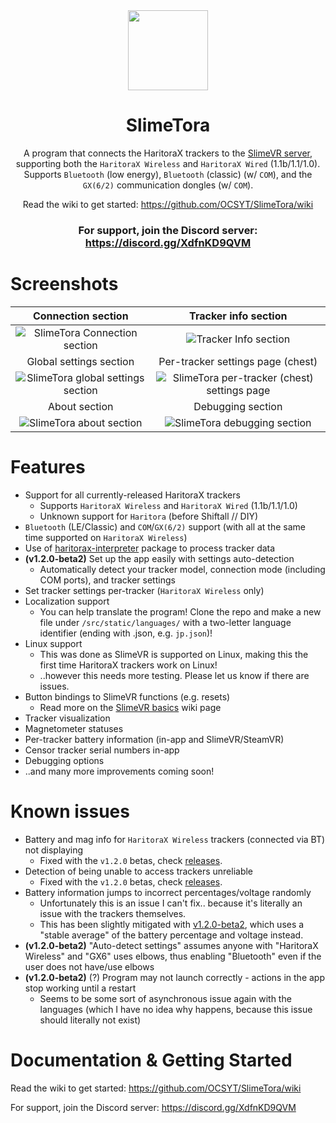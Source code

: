 <!--suppress HtmlDeprecatedAttribute -->
<div align="center">
<img src="docs/icon.png" width="128px">

# SlimeTora

A program that connects the HaritoraX trackers to the [SlimeVR server](https://docs.slimevr.dev/server/index.html), supporting both the `HaritoraX Wireless` and `HaritoraX Wired` (1.1b/1.1/1.0). Supports `Bluetooth` (low energy), `Bluetooth` (classic) (w/ `COM`), and the `GX(6/2)` communication dongles (w/ `COM`).

Read the wiki to get started: https://github.com/OCSYT/SlimeTora/wiki

### For support, join the Discord server: https://discord.gg/XdfnKD9QVM

</div>

# Screenshots

|                      Connection section                       |                          Tracker info section                           |
| :-----------------------------------------------------------: | :---------------------------------------------------------------------: |
|   ![SlimeTora Connection section](docs/slimetora_ss_1.png)    |            ![Tracker Info section](docs/slimetora_ss_2.png)             |
|                    Global settings section                    |                    Per-tracker settings page (chest)                    |
| ![SlimeTora global settings section](docs/slimetora_ss_3.png) | ![SlimeTora per-tracker (chest) settings page](docs/slimetora_ss_4.png) |
|                         About section                         |                            Debugging section                            |
|      ![SlimeTora about section](docs/slimetora_ss_5.png)      |         ![SlimeTora debugging section](docs/slimetora_ss_6.png)         |

# Features

-   Support for all currently-released HaritoraX trackers
    -   Supports `HaritoraX Wireless` and `HaritoraX Wired` (1.1b/1.1/1.0)
    -   Unknown support for `Haritora` (before Shiftall // DIY)
-   `Bluetooth` (LE/Classic) and `COM`/`GX(6/2)` support (with all at the same time supported on `HaritoraX Wireless`)
-   Use of [haritorax-interpreter](https://github.com/JovannMC/haritorax-interpreter) package to process tracker data
-   **(v1.2.0-beta2)** Set up the app easily with settings auto-detection
    -   Automatically detect your tracker model, connection mode (including COM ports), and tracker settings
-   Set tracker settings per-tracker (`HaritoraX Wireless` only)
-   Localization support
    -   You can help translate the program! Clone the repo and make a new file under `/src/static/languages/` with a two-letter language identifier (ending with .json, e.g. `jp.json`)!
-   Linux support
    -   This was done as SlimeVR is supported on Linux, making this the first time HaritoraX trackers work on Linux!
    -   ..however this needs more testing. Please let us know if there are issues.
-   Button bindings to SlimeVR functions (e.g. resets)
    -   Read more on the [SlimeVR basics](https://github.com/OCSYT/SlimeTora/wiki/SlimeVR#resets--calibration) wiki page
-   Tracker visualization
-   Magnetometer statuses
-   Per-tracker battery information (in-app and SlimeVR/SteamVR)
-   Censor tracker serial numbers in-app
-   Debugging options
-   ..and many more improvements coming soon!

# Known issues

-   Battery and mag info for `HaritoraX Wireless` trackers (connected via BT) not displaying
    -   Fixed with the `v1.2.0` betas, check [releases](https://github.com/OCSYT/SlimeTora/releases).
-   Detection of being unable to access trackers unreliable
    -   Fixed with the `v1.2.0` betas, check [releases](https://github.com/OCSYT/SlimeTora/releases).
-   Battery information jumps to incorrect percentages/voltage randomly
    -   Unfortunately this is an issue I can't fix.. because it's literally an issue with the trackers themselves.
    -   This has been slightly mitigated with [v1.2.0-beta2](https://github.com/OCSYT/SlimeTora/releases/v1.2.0-beta2), which uses a "stable average" of the battery percentage and voltage instead.
-   **(v1.2.0-beta2)** "Auto-detect settings" assumes anyone with "HaritoraX Wireless" and "GX6" uses elbows, thus enabling "Bluetooth" even if the user does not have/use elbows
-   **(v1.2.0-beta2)** (?) Program may not launch correctly - actions in the app stop working until a restart
    -   Seems to be some sort of asynchronous issue again with the languages (which I have no idea why happens, because this issue should literally not exist)

# Documentation & Getting Started

Read the wiki to get started: https://github.com/OCSYT/SlimeTora/wiki

For support, join the Discord server: https://discord.gg/XdfnKD9QVM
